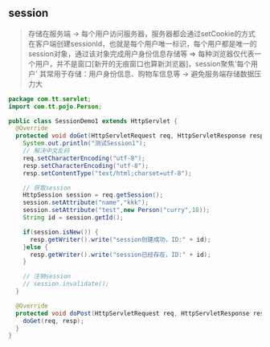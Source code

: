 ## session
> 存储在服务端 -> 每个用户访问服务器，服务器都会通过setCookie的方式在客户端创建sessionId，也就是每个用户唯一标识，每个用户都是唯一的session对象，通过该对象完成用户身份信息存储等 => 每种浏览器仅代表一个用户，并不是窗口[新开的无痕窗口也算新浏览器]，session聚焦'每个用户'
> 其常用于存储：用户身份信息、购物车信息等 -> 避免服务端存储数据压力大

```java
package com.tt.servlet;
import com.tt.pojo.Person;

public class SessionDemo1 extends HttpServlet {
  @Override
  protected void doGet(HttpServletRequest req, HttpServletResponse resp) throws ServletException, IOException {
    System.out.println("测试Session1");
    // 解决中文乱码
    req.setCharacterEncoding("utf-8");
    resp.setCharacterEncoding("utf-8");
    resp.setContentType("text/html;charset=utf-8");

    // 获取session
    HttpSession session = req.getSession();
    session.setAttribute("name","kkk");
    session.setAttribute("test",new Person("curry",18));
    String id = session.getId();

    if(session.isNew()) {
      resp.getWriter().write("session创建成功，ID:" + id);
    }else {
      resp.getWriter().write("session已经存在，ID:" + id);
    }

    // 注销session
    // session.invalidate();
  }

  @Override
  protected void doPost(HttpServletRequest req, HttpServletResponse resp) throws ServletException, IOException {
    doGet(req, resp);
  }
}
```